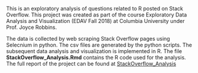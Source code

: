 This is an exploratory analysis of questions related to R posted on Stack Overflow. This project was created as part of the course Exploratory Data Analysis and Visualization (EDAV Fall 2018) at Columbia University under Prof. Joyce Robbins.

The data is collected by web scraping Stack Overflow pages using Selecnium in python. The csv files are generated by the python scripts. The subsequent data analysis and visualization is implemented in R. The file **StackOverflow_Analysis.Rmd** contains the R code used for the analysis. 
The full report of the project can be found at [StackOverflow_Analysis](https://s3.amazonaws.com/gurkanwar/StackOverflowAnalysis.html)

